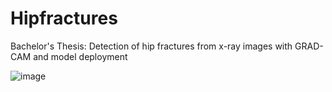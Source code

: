 # Hipfractures
Bachelor's Thesis: Detection of hip fractures from x-ray images with GRAD-CAM and model deployment

![image](https://drive.google.com/uc?export=view&id=1ILMhZRnrwDgiLh7u2ux6__mQkWs7U1kD)
